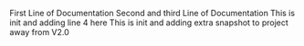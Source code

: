 First Line of Documentation
Second
and third Line of Documentation
This is init and adding line 4 here
This is init and adding extra snapshot to project away from V2.0
